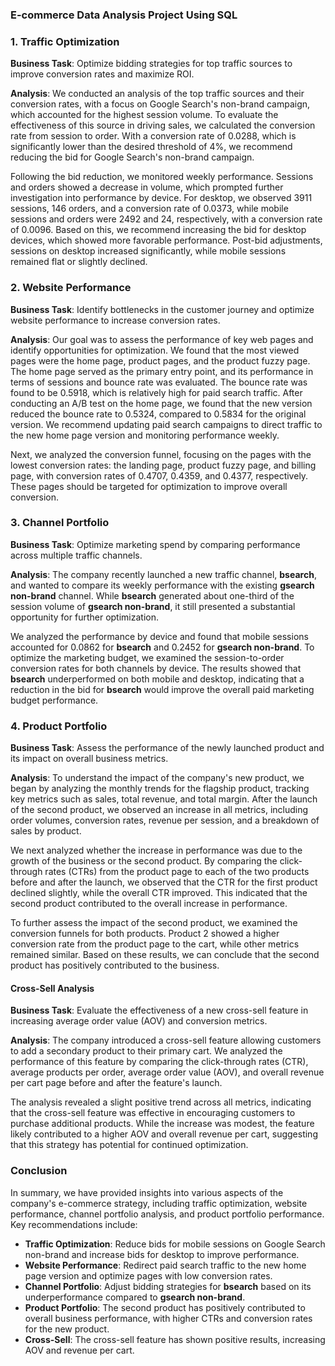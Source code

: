### E-commerce Data Analysis Project Using SQL

### 1. ****Traffic Optimization****

**Business Task**: Optimize bidding strategies for top traffic sources to improve conversion rates and maximize ROI.

**Analysis**:
We conducted an analysis of the top traffic sources and their conversion rates, with a focus on Google Search's non-brand campaign, which accounted for the highest session volume. To evaluate the effectiveness of this source in driving sales, we calculated the conversion rate from session to order. With a conversion rate of 0.0288, which is significantly lower than the desired threshold of 4%, we recommend reducing the bid for Google Search's non-brand campaign.

Following the bid reduction, we monitored weekly performance. Sessions and orders showed a decrease in volume, which prompted further investigation into performance by device. For desktop, we observed 3911 sessions, 146 orders, and a conversion rate of 0.0373, while mobile sessions and orders were 2492 and 24, respectively, with a conversion rate of 0.0096. Based on this, we recommend increasing the bid for desktop devices, which showed more favorable performance. Post-bid adjustments, sessions on desktop increased significantly, while mobile sessions remained flat or slightly declined.

### 2. ****Website Performance****

**Business Task**: Identify bottlenecks in the customer journey and optimize website performance to increase conversion rates.

**Analysis**:
Our goal was to assess the performance of key web pages and identify opportunities for optimization. We found that the most viewed pages were the home page, product pages, and the product fuzzy page. The home page served as the primary entry point, and its performance in terms of sessions and bounce rate was evaluated. The bounce rate was found to be 0.5918, which is relatively high for paid search traffic. After conducting an A/B test on the home page, we found that the new version reduced the bounce rate to 0.5324, compared to 0.5834 for the original version. We recommend updating paid search campaigns to direct traffic to the new home page version and monitoring performance weekly.

Next, we analyzed the conversion funnel, focusing on the pages with the lowest conversion rates: the landing page, product fuzzy page, and billing page, with conversion rates of 0.4707, 0.4359, and 0.4377, respectively. These pages should be targeted for optimization to improve overall conversion.

### 3. ****Channel Portfolio****

**Business Task**: Optimize marketing spend by comparing performance across multiple traffic channels.

**Analysis**:
The company recently launched a new traffic channel, **bsearch**, and wanted to compare its weekly performance with the existing **gsearch non-brand** channel. While **bsearch** generated about one-third of the session volume of **gsearch non-brand**, it still presented a substantial opportunity for further optimization.

We analyzed the performance by device and found that mobile sessions accounted for 0.0862 for **bsearch** and 0.2452 for **gsearch non-brand**. To optimize the marketing budget, we examined the session-to-order conversion rates for both channels by device. The results showed that **bsearch** underperformed on both mobile and desktop, indicating that a reduction in the bid for **bsearch** would improve the overall paid marketing budget performance.

### 4. ****Product Portfolio****

**Business Task**: Assess the performance of the newly launched product and its impact on overall business metrics.

**Analysis**:
To understand the impact of the company's new product, we began by analyzing the monthly trends for the flagship product, tracking key metrics such as sales, total revenue, and total margin. After the launch of the second product, we observed an increase in all metrics, including order volumes, conversion rates, revenue per session, and a breakdown of sales by product.

We next analyzed whether the increase in performance was due to the growth of the business or the second product. By comparing the click-through rates (CTRs) from the product page to each of the two products before and after the launch, we observed that the CTR for the first product declined slightly, while the overall CTR improved. This indicated that the second product contributed to the overall increase in performance.

To further assess the impact of the second product, we examined the conversion funnels for both products. Product 2 showed a higher conversion rate from the product page to the cart, while other metrics remained similar. Based on these results, we can conclude that the second product has positively contributed to the business.

#### Cross-Sell Analysis

**Business Task**: Evaluate the effectiveness of a new cross-sell feature in increasing average order value (AOV) and conversion metrics.

**Analysis**:
The company introduced a cross-sell feature allowing customers to add a secondary product to their primary cart. We analyzed the performance of this feature by comparing the click-through rates (CTR), average products per order, average order value (AOV), and overall revenue per cart page before and after the feature's launch.

The analysis revealed a slight positive trend across all metrics, indicating that the cross-sell feature was effective in encouraging customers to purchase additional products. While the increase was modest, the feature likely contributed to a higher AOV and overall revenue per cart, suggesting that this strategy has potential for continued optimization.

### Conclusion

In summary, we have provided insights into various aspects of the company's e-commerce strategy, including traffic optimization, website performance, channel portfolio analysis, and product portfolio performance. Key recommendations include:

* **Traffic Optimization**: Reduce bids for mobile sessions on Google Search non-brand and increase bids for desktop to improve performance.
* **Website Performance**: Redirect paid search traffic to the new home page version and optimize pages with low conversion rates.
* **Channel Portfolio**: Adjust bidding strategies for **bsearch** based on its underperformance compared to **gsearch non-brand**.
* **Product Portfolio**: The second product has positively contributed to overall business performance, with higher CTRs and conversion rates for the new product.
* **Cross-Sell**: The cross-sell feature has shown positive results, increasing AOV and revenue per cart.


